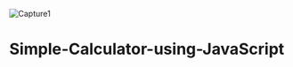 ![Capture1](https://user-images.githubusercontent.com/68502527/115111325-5813c480-9f2c-11eb-89e2-3a460d0ea6bc.PNG)
# Simple-Calculator-using-JavaScript
